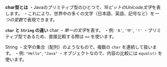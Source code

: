 **char型とは**
・Javaのプリミティブ型のひとつで、*16ビットのUnicode文字*を表します。
・これにより、世界中の多くの文字（日本語、英語、記号など）を*一つの変数*で表現できます。

**`char` と `String` の違い**
char
・*単一の文字*を表す。
・例: `'A'`, `'中'`, `'!'`
・プリミティブ型であるため、直接比較する際は `==` を使います。

String
・文字の集合（配列）のようなもので、複数の `char` を連続して扱います。
・例: `"Hello"`, `"Java"`
・オブジェクトなので、内容の比較には `equals()` を使います。




